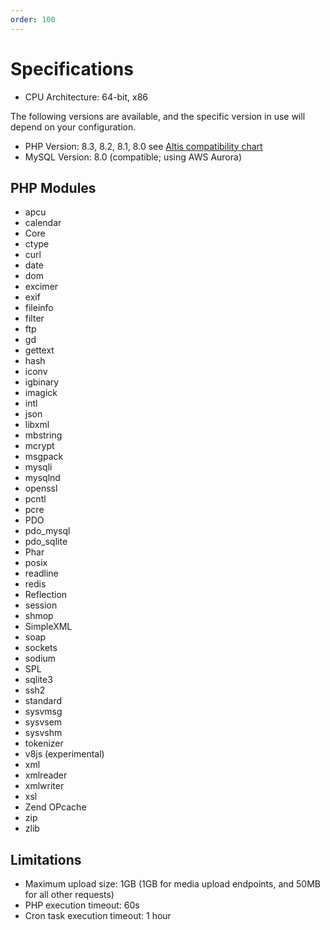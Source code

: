 ```yaml
---
order: 100
---
```

# Specifications

- CPU Architecture: 64-bit, x86

The following versions are available, and the specific version in use will depend on your configuration.

- PHP Version: 8.3, 8.2, 8.1, 8.0  see [Altis compatibility chart](docs://guides/updating-php/#altis-compatibility-chart)
- MySQL Version: 8.0 (compatible; using AWS Aurora)

## PHP Modules

<!-- vale Vale.Spelling = NO -->
- apcu
- calendar
- Core
- ctype
- curl
- date
- dom
- excimer
- exif
- fileinfo
- filter
- ftp
- gd
- gettext
- hash
- iconv
- igbinary
- imagick
- intl
- json
- libxml
- mbstring
- mcrypt
- msgpack
- mysqli
- mysqlnd
- openssl
- pcntl
- pcre
- PDO
- pdo_mysql
- pdo_sqlite
- Phar
- posix
- readline
- redis
- Reflection
- session
- shmop
- SimpleXML
- soap
- sockets
- sodium
- SPL
- sqlite3
- ssh2
- standard
- sysvmsg
- sysvsem
- sysvshm
- tokenizer
- v8js (experimental)
- xml
- xmlreader
- xmlwriter
- xsl
- Zend OPcache
- zip
- zlib
<!-- vale Vale.Spelling = YES -->

## Limitations

- Maximum upload size: 1GB (1GB for media upload endpoints, and 50MB for all other requests)
- PHP execution timeout: 60s
- Cron task execution timeout: 1 hour
